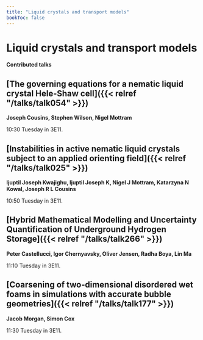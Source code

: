 ```yaml
---
title: "Liquid crystals and transport models"
bookToc: false
---
```


# Liquid crystals and transport models

**Contributed talks**


## [The governing equations for a nematic liquid crystal Hele-Shaw cell]({{< relref "/talks/talk054" >}})

**Joseph Cousins, Stephen Wilson, Nigel Mottram**

10:30 Tuesday in 3E11.


## [Instabilities in active nematic liquid crystals subject to an applied orienting field]({{< relref "/talks/talk025" >}})

**Ijuptil Joseph Kwajighu, Ijuptil Joseph K, Nigel J Mottram, Katarzyna N Kowal, Joseph R L Cousins**

10:50 Tuesday in 3E11.


## [Hybrid Mathematical Modelling and Uncertainty Quantification of Underground Hydrogen Storage]({{< relref "/talks/talk266" >}})

**Peter Castellucci, Igor Chernyavsky, Oliver Jensen, Radha Boya, Lin Ma**

11:10 Tuesday in 3E11.


## [Coarsening of two-dimensional disordered wet foams in simulations with accurate bubble geometries]({{< relref "/talks/talk177" >}})

**Jacob Morgan, Simon Cox**

11:30 Tuesday in 3E11.



